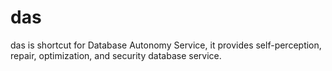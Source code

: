 # das
das is shortcut for Database Autonomy Service, it provides self-perception, repair, optimization, and security database service.
